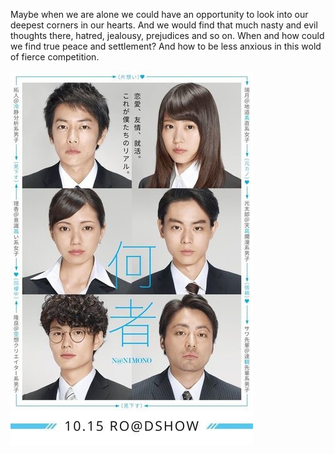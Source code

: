 Maybe when we are alone we could have an opportunity to look into our deepest corners in our hearts. And we would find that much nasty and evil thoughts there, hatred, jealousy, prejudices and so on. When and how could we find true peace and settlement? And how to be less anxious in this wold of fierce competition.

![20170608.jpg](https://raw.githubusercontent.com/joshua19881228/my_blogs/master/Life_Discovery/Little_Things/figures/IMG_1759.JPG "何者 =480")
